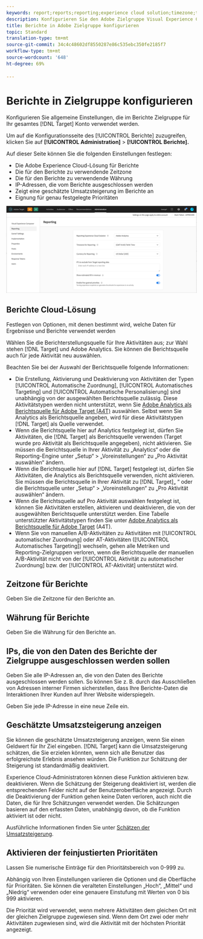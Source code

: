 ```yaml
---
keywords: report;reports;reporting;experience cloud solution;timezone;time zone;currency;exclude IPs;estimated lift in revenue;revenue;lift in revenue;fine-grained priorities;fine-grained
description: Konfigurieren Sie den Adobe Zielgruppe Visual Experience Composer (VEC), indem Sie seine allgemeinen Einstellungen, die Konfiguration des mobilen Viewports und CSS-Selektoren angeben.
title: Berichte in Adobe Zielgruppe konfigurieren
topic: Standard
translation-type: tm+mt
source-git-commit: 34c4c48602df8550287e86c535ebc350fe2185f7
workflow-type: tm+mt
source-wordcount: '648'
ht-degree: 69%

---
```



# Berichte in Zielgruppe konfigurieren

Konfigurieren Sie allgemeine Einstellungen, die im Berichte Zielgruppe für Ihr gesamtes [!DNL Target] Konto verwendet werden.

Um auf die Konfigurationsseite des [!UICONTROL Berichte] zuzugreifen, klicken Sie auf **[!UICONTROL Administration]** > **[!UICONTROL Berichte].**

Auf dieser Seite können Sie die folgenden Einstellungen festlegen:

* Die Adobe Experience Cloud-Lösung für Berichte
* Die für den Berichte zu verwendende Zeitzone
* Die für den Berichte zu verwendende Währung
* IP-Adressen, die vom Berichte ausgeschlossen werden
* Zeigt eine geschätzte Umsatzsteigerung im Berichte an
* Eignung für genau festgelegte Prioritäten

![Berichte](/help/administrating-target/assets/reporting.png)

## Berichte Cloud-Lösung

Festlegen von Optionen, mit denen bestimmt wird, welche Daten für Ergebnisse und Berichte verwendet werden

Wählen Sie die Berichterstellungsquelle für Ihre Aktivitäten aus; zur Wahl stehen [!DNL Target] und Adobe Analytics. Sie können die Berichtsquelle auch für jede Aktivität neu auswählen.

Beachten Sie bei der Auswahl der Berichtsquelle folgende Informationen:

* Die Erstellung, Aktivierung und Deaktivierung von Aktivitäten der Typen [!UICONTROL Automatische Zuordnung], [!UICONTROL Automatisches Targeting] und [!UICONTROL Automatische Personalisierung] sind unabhängig von der ausgewählten Berichtsquelle zulässig. Diese Aktivitätstypen werden nicht unterstützt, wenn Sie [Adobe Analytics als Berichtsquelle für Adobe Target (A4T)](/help/c-integrating-target-with-mac/a4t/a4t.md) auswählen. Selbst wenn Sie Analytics als Berichtsquelle angeben, wird für diese Aktivitätstypen [!DNL Target] als Quelle verwendet.
* Wenn die Berichtsquelle hier auf Analytics festgelegt ist, dürfen Sie Aktivitäten, die [!DNL Target] als Berichtsquelle verwenden (Target wurde pro Aktivität als Berichtsquelle angegeben), nicht aktivieren. Sie müssen die Berichtsquelle in Ihrer Aktivität zu „Analytics“ oder die Reporting-Engine unter „Setup“ > „Voreinstellungen“ zu „Pro Aktivität auswählen“ ändern.
* Wenn die Berichtsquelle hier auf [!DNL Target] festgelegt ist, dürfen Sie Aktivitäten, die Analytics als Berichtsquelle verwenden, nicht aktivieren. Sie müssen die Berichtsquelle in Ihrer Aktivität zu [!DNL Target]„ “ oder die Berichtsquelle unter „Setup“ > „Voreinstellungen“ zu „Pro Aktivität auswählen“ ändern.
* Wenn die Berichtsquelle auf Pro Aktivität auswählen festgelegt ist, können Sie Aktivitäten erstellen, aktivieren und deaktivieren, die von der ausgewählten Berichtsquelle unterstützt werden. Eine Tabelle unterstützter Aktivitätstypen finden Sie unter [Adobe Analytics als Berichtsquelle für Adobe Target](/help/c-integrating-target-with-mac/a4t/a4t.md) (A4T).
* Wenn Sie von manuellen A/B-Aktivitäten zu Aktivitäten mit [!UICONTROL automatischer Zuordnung] oder AT-Aktivitäten ([!UICONTROL Automatisches Targeting]) wechseln, gehen alle Metriken und Reporting-Zielgruppen verloren, wenn die Berichtsquelle der manuellen A/B-Aktivität nicht von der [!UICONTROL Aktivität zu automatischer Zuordnung] bzw. der [!UICONTROL AT-Aktivität] unterstützt wird.

## Zeitzone für Berichte

Geben Sie die Zeitzone für den Berichte an.

## Währung für Berichte

Geben Sie die Währung für den Berichte an.

## IPs, die von den Daten des Berichte der Zielgruppe ausgeschlossen werden sollen

Geben Sie alle IP-Adressen an, die von den Daten des Berichte ausgeschlossen werden sollen. So können Sie z. B. durch das Ausschließen von Adressen interner Firmen sicherstellen, dass Ihre Berichte-Daten die Interaktionen Ihrer Kunden auf Ihrer Website widerspiegeln.

Geben Sie jede IP-Adresse in eine neue Zeile ein.

## Geschätzte Umsatzsteigerung anzeigen

Sie können die geschätzte Umsatzsteigerung anzeigen, wenn Sie einen Geldwert für Ihr Ziel eingeben. [!DNL Target] kann die Umsatzsteigerung schätzen, die Sie erzielen könnten, wenn sich alle Benutzer das erfolgreichste Erlebnis ansehen würden. Die Funktion zur Schätzung der Steigerung ist standardmäßig deaktiviert.

Experience Cloud-Administratoren können diese Funktion aktivieren bzw. deaktivieren. Wenn die Schätzung der Steigerung deaktiviert ist, werden die entsprechenden Felder nicht auf der Benutzeroberfläche angezeigt. Durch die Deaktivierung der Funktion gehen keine Daten verloren, auch nicht die Daten, die für Ihre Schätzungen verwendet werden. Die Schätzungen basieren auf den erfassten Daten, unabhängig davon, ob die Funktion aktiviert ist oder nicht.

Ausführliche Informationen finden Sie unter [Schätzen der Umsatzsteigerung](/help/administrating-target/r-target-account-preferences/estimating-lift-in-revenue.md).

## Aktivieren der feinjustierten Prioritäten

Lassen Sie numerische Einträge für den Prioritätsbereich von 0-999 zu.

Abhängig von Ihren Einstellungen variieren die Optionen und die Oberfläche für Prioritäten. Sie können die veralteten Einstellungen „Hoch“, „Mittel“ und „Niedrig“ verwenden oder eine genauere Einstufung mit Werten von 0 bis 999 aktivieren.

Die Priorität wird verwendet, wenn mehrere Aktivitäten dem gleichen Ort mit der gleichen Zielgruppe zugewiesen sind. Wenn dem Ort zwei oder mehr Aktivitäten zugewiesen sind, wird die Aktivität mit der höchsten Priorität angezeigt.
